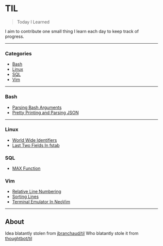 # TIL

> Today I Learned

I aim to contribute one small thing I learn each day to keep track of progress.

---

### Categories

* [Bash](#bash)
* [Linux](#linux)
* [SQL](#sql)
* [Vim](#vim)

---

### Bash

- [Parsing Bash Arguments](bash/parsing_bash_arguments.md)
- [Pretty Printing and Parsing JSON](bash/pretty_printing_and_parsing_json.md)

---

### Linux

- [World Wide Identifiers](linux/world-wide-identifiers.md)
- [Last Two Fields In fstab](linux/last_two_fields_in_fstab.md)

### SQL

- [MAX Function](sql/max-function.md)

### Vim

- [Relative Line Numbering](vim/relative-line-numbering.md)
- [Sorting Lines](vim/sorting-lines.md)
- [Terminal Emulator In NeoVim](vim/terminal-emulator-in-neovim.md)

---

## About

Idea blatantly stolen from [jbranchaud/til](https://github.com/jbranchaud/til)
Who blatantly stole it from [thoughtbot/til](https://github.com/thoughtbot/til)
